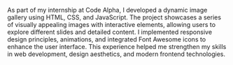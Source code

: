 As part of my internship at Code Alpha, I developed a dynamic image gallery using HTML, CSS, and JavaScript. The project showcases a series of visually appealing images with interactive elements, allowing users to explore different slides and detailed content. I implemented responsive design principles, animations, and integrated Font Awesome icons to enhance the user interface. This experience helped me strengthen my skills in web development, design aesthetics, and modern frontend technologies.

